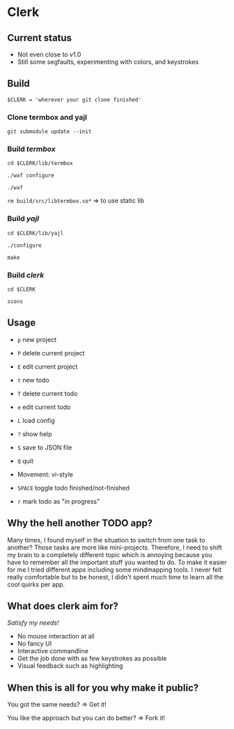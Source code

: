 # Clerk

## Current status

* Not even close to v1.0
* Still some segfaults, experimenting with colors, and keystrokes

## Build

`$CLERK = 'wherever your git clone finished'`

### Clone termbox and yajl

`git submodule update --init`

### Build *termbox*

`cd $CLERK/lib/termbox`

`./waf configure`

`./waf`

`rm build/src/libtermbox.so*` => to use static lib

### Build *yajl*

`cd $CLERK/lib/yajl`

`./configure`

`make`

### Build *clerk*

`cd $CLERK`

`scons`

## Usage

* `p` new project
* `P` delete current project
* `E` edit current project
* `t` new todo
* `T` delete current todo
* `e` edit current todo
* `L` load config
* `?` show help
* `S` save to JSON file
* `Q` quit

* Movement: vi-style

* `SPACE` toggle todo finished/not-finished
* `r` mark todo as "in progress"

## Why the hell another TODO app?

Many times, I found myself in the situation to switch from one task to another?
Those tasks are more like mini-projects.
Therefore, I need to shift my brain to a completely different topic which is annoying because you have to remember all the important stuff you wanted to do.
To make it easier for me I tried different apps including some mindmapping tools.
I never felt really comfortable but to be honest, I didn't spent much time to learn all the cool quirks per app.

## What does clerk aim for?

*Satisfy my needs!*

* No mouse interaction at all
* No fancy UI
* Interactive commandline
* Get the job done with as few keystrokes as possible
* Visual feedback such as highlighting

## When this is all for you why make it public?

You got the same needs? => Get it!

You like the approach but you can do better? => Fork it!
